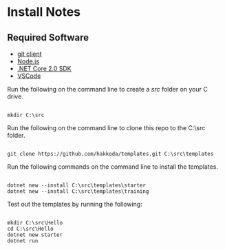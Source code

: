 # Install Notes

## Required Software

- [git client](https://git-scm.com/downloads)
- [Node.js](https://nodejs.org/en/download/)
- [.NET Core 2.0 SDK](https://www.microsoft.com/net/download/core)
- [VSCode](https://code.visualstudio.com/download)
 
Run the following on the command line to create a *src* folder on your C drive.  

````

mkdir C:\src

````

Run the following on the command line to clone this repo to the C:\src folder.  

````

git clone https://github.com/hakkoda/templates.git C:\src\templates

````

Run the following commands on the command line to install the templates.  

````

dotnet new --install C:\src\templates\starter
dotnet new --install C:\src\templates\training

````

Test out the templates by running the following:  

````

mkdir C:\src\Hello
cd C:\src\Hello
dotnet new starter
dotnet run

````
